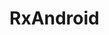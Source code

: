 <!-- .slide:    data-background-color="#699f00" -->
<!-- .slide:    class="center center-horizontal" -->
<!-- .slide:    data-transition="convex" -->

# RxAndroid
